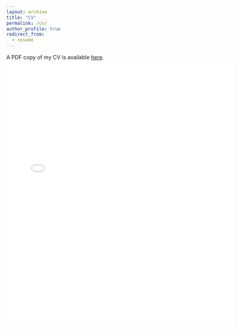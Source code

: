```yaml
---
layout: archive
title: "CV"
permalink: /cv/
author_profile: true
redirect_from:
  - resume
---
```


<!-- {% include base_path %} -->

A PDF copy of my CV is available [here](../files/Keyan_CV.pdf).
<embed src="{../files/Keyan_CV.pdf}" width="600" height="700" type='application/pdf'>
